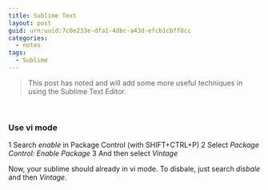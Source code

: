 ```yaml
---
title: Sublime Text
layout: post
guid: urn:uuid:7c0e233e-dfa1-4dbc-a43d-efcb1cbff8cc
categories:
  - notes
tags:
  - Sublime
---
```


> This post has noted and will add some more useful techniques in using the Sublime Text Editor.

&nbsp;

### Use vi mode 

1 Search *enable* in Package Control (with SHIFT+CTRL+P)
2 Select *Package Control: Enable Package*
3 And then select *Vintage*

Now, your sublime should already in vi mode.
To disbale, just search *disbale* and then *Vintage*.

